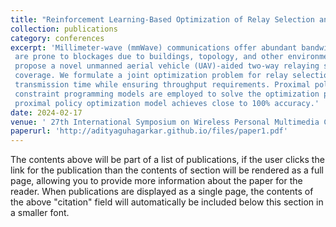 ```yaml
---
title: "Reinforcement Learning-Based Optimization of Relay Selection and Transmission Scheduling for UAV-Aided mmWave Vehicular Networks"
collection: publications
category: conferences
excerpt: 'Millimeter-wave (mmWave) communications offer abundant bandwidth for vehicular networks; however, they
 are prone to blockages due to buildings, topology, and other environmental factors. To address these challenges, we
 propose a novel unmanned aerial vehicle (UAV)-aided two-way relaying system to enhance vehicular connectivity and
 coverage. We formulate a joint optimization problem for relay selection and transmission scheduling to minimize
 transmission time while ensuring throughput requirements. Proximal policy optimization, deep Q-network, and
 constraint programming models are employed to solve the optimization problem. Extensive evaluations reveal that the
 proximal policy optimization model achieves close to 100% accuracy.'
date: 2024-02-17
venue: ' 27th International Symposium on Wireless Personal Multimedia Communications, 2024'
paperurl: 'http://adityaguhagarkar.github.io/files/paper1.pdf'
---
```


The contents above will be part of a list of publications, if the user clicks the link for the publication than the contents of section will be rendered as a full page, allowing you to provide more information about the paper for the reader. When publications are displayed as a single page, the contents of the above "citation" field will automatically be included below this section in a smaller font.
